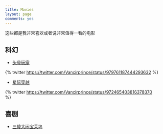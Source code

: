 ```yaml
---
title: Movies
layout: page
comments: yes
---
```


这些都是我非常喜欢或者说非常值得一看的电影

## 科幻

* [头号玩家](https://movie.douban.com/subject/4920389/?from=showing)

{% twitter https://twitter.com/Vancirprince/status/979761187444293632 %}

* [星际穿越](https://movie.douban.com/subject/1889243/)

{% twitter https://twitter.com/Vancirprince/status/972465403816378370 %}

## 喜剧

* [三傻大闹宝莱坞](https://movie.douban.com/subject/3793023/)
